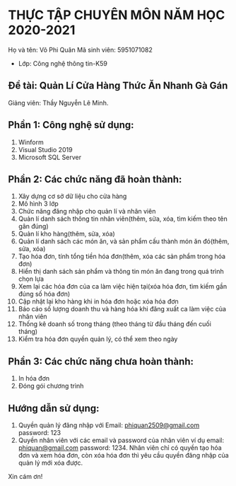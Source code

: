 # THỰC TẬP CHUYÊN MÔN NĂM HỌC 2020-2021
Họ và tên: Võ Phi Quân
Mã sinh viên: 5951071082
     
* Lớp: Công nghệ thông tin-K59

## Đề tài: Quản Lí Cửa Hàng Thức Ăn Nhanh Gà Gán
Giảng viên: Thầy Nguyễn Lê Minh. 

## Phần 1: Công nghệ sử dụng:
1. Winform
2. Visual Studio 2019
3. Microsoft SQL Server

## Phần 2: Các chức năng đã hoàn thành:
1. Xây dựng cơ sở dữ liệu cho cửa hàng
2. Mô hình 3 lớp 
3. Chức năng đăng nhập cho quản lí và nhân viên
4. Quản lí danh sách thông tin nhân viên(thêm, sửa, xóa, tìm kiếm theo tên gân đúng)
5. Quản lí kho hàng(thêm, sửa, xóa)
6. Quản lí danh sách các món ăn, và sản phẩm cấu thành món ăn đó(thêm, sửa, xóa)
7. Tạo hóa đơn, tính tổng tiền hóa đơn(thêm, xóa các sản phẩm trong hóa đơn)
8. Hiển thị danh sách sản phẩm và thông tin món ăn đang trong quá trình chọn lựa
9. Xem lại các hóa đơn của ca làm việc hiện tại(xóa hóa đơn, tìm kiếm gần đúng số hóa đơn)
10. Cập nhật lại kho hàng khi in hóa đơn hoặc xóa hóa đơn
11. Báo cáo số lượng doanh thu và hàng hóa khi đăng xuất ca làm việc của nhân viên
12. Thống kê doanh số trong tháng (theo tháng từ đầu tháng đến cuối tháng)
13. Kiểm tra hóa đơn quyền quản lý, có thể xem theo ngày

## Phần 3: Các chức năng chưa hoàn thành:
1. In hóa đơn
2. Đóng gói chương trình

## Hướng dẫn sử dụng:
1. Quyền quản lý đăng nhập với Email: phiquan2509@gmail.com password: 123 
2. Quyền nhân viên với các email và password của nhân viên ví dụ email: phiquan@gmail.com  password: 1234. Nhân viên chỉ có quyền tạo hóa đơn và xem hóa đơn, còn xóa hóa đơn thì yêu cầu quyền đăng nhập của quản lý mới xóa được.

Xin cám ơn!
